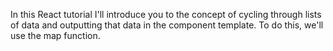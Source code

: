 In this React tutorial I'll introduce you to the concept of cycling through lists of data and outputting that data in the component template. To do this, we'll use the map function.
